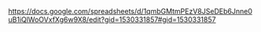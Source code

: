 https://docs.google.com/spreadsheets/d/1qmbGMtmPEzV8JSeDEb6Jnne0uB1iQlWoOVxfXg6w9X8/edit?gid=1530331857#gid=1530331857

